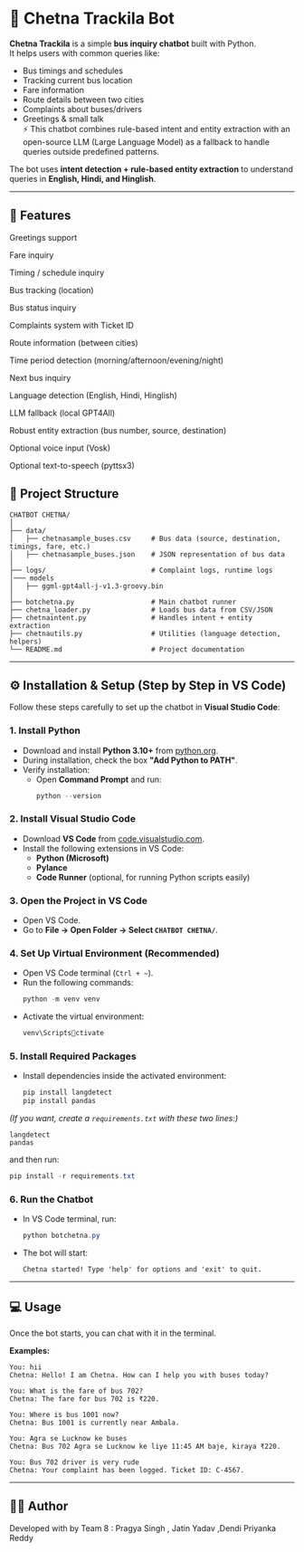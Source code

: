 # 📌 Chetna Trackila Bot

**Chetna Trackila** is a simple **bus inquiry chatbot** built with Python.  
It helps users with common queries like:  

- Bus timings and schedules  
- Tracking current bus location  
- Fare information  
- Route details between two cities  
- Complaints about buses/drivers  
- Greetings & small talk  
⚡ This chatbot combines rule-based intent and entity extraction with an open-source LLM (Large Language Model) as a fallback to handle queries outside predefined patterns.

The bot uses **intent detection + rule-based entity extraction** to understand queries in **English, Hindi, and Hinglish**.  

---

## 🚀 Features
Greetings support

Fare inquiry

Timing / schedule inquiry

Bus tracking (location)

Bus status inquiry

Complaints system with Ticket ID

Route information (between cities)

Time period detection (morning/afternoon/evening/night)

Next bus inquiry

Language detection (English, Hindi, Hinglish)

LLM fallback (local GPT4All)

Robust entity extraction (bus number, source, destination)

Optional voice input (Vosk)

Optional text-to-speech (pyttsx3)

## 📂 Project Structure

```
CHATBOT CHETNA/
│
├── data/
│   ├── chetnasample_buses.csv     # Bus data (source, destination, timings, fare, etc.)
│   ├── chetnasample_buses.json    # JSON representation of bus data
│
├── logs/                          # Complaint logs, runtime logs
│─── models
│   ├── ggml-gpt4all-j-v1.3-groovy.bin
│ 
├── botchetna.py                   # Main chatbot runner
├── chetna_loader.py               # Loads bus data from CSV/JSON
├── chetnaintent.py                # Handles intent + entity extraction
├── chetnautils.py                 # Utilities (language detection, helpers)
└── README.md                      # Project documentation
```

---

## ⚙️ Installation & Setup (Step by Step in VS Code)

Follow these steps carefully to set up the chatbot in **Visual Studio Code**:

### 1. Install Python
- Download and install **Python 3.10+** from [python.org](https://www.python.org/downloads/).  
- During installation, check the box **"Add Python to PATH"**.  
- Verify installation:  
  - Open **Command Prompt** and run:  
    ```powershell
    python --version
    ```

### 2. Install Visual Studio Code
- Download **VS Code** from [code.visualstudio.com](https://code.visualstudio.com/).  
- Install the following extensions in VS Code:  
  - **Python (Microsoft)**  
  - **Pylance**  
  - **Code Runner** (optional, for running Python scripts easily)  

### 3. Open the Project in VS Code
- Open VS Code.  
- Go to **File → Open Folder → Select `CHATBOT CHETNA/`**.  

### 4. Set Up Virtual Environment (Recommended)
- Open VS Code terminal (`Ctrl + ~`).  
- Run the following commands:  
  ```powershell
  python -m venv venv
  ```  
- Activate the virtual environment:  
  ```powershell
  venv\Scriptsctivate
  ```  

### 5. Install Required Packages
- Install dependencies inside the activated environment:  
  ```powershell
  pip install langdetect
  pip install pandas
  ```

*(If you want, create a `requirements.txt` with these two lines:)*  
```
langdetect
pandas
```
and then run:  
```powershell
pip install -r requirements.txt
```

### 6. Run the Chatbot
- In VS Code terminal, run:  
  ```powershell
  python botchetna.py
  ```

- The bot will start:  
  ```
  Chetna started! Type 'help' for options and 'exit' to quit.
  ```

---

## 💻 Usage

Once the bot starts, you can chat with it in the terminal.

**Examples:**
```
You: hii
Chetna: Hello! I am Chetna. How can I help you with buses today?

You: What is the fare of bus 702?
Chetna: The fare for bus 702 is ₹220.

You: Where is bus 1001 now?
Chetna: Bus 1001 is currently near Ambala.

You: Agra se Lucknow ke buses
Chetna: Bus 702 Agra se Lucknow ke liye 11:45 AM baje, kiraya ₹220.

You: Bus 702 driver is very rude
Chetna: Your complaint has been logged. Ticket ID: C-4567.
```

---

## 👨‍💻 Author

Developed with by Team 8 : Pragya Singh , Jatin Yadav ,Dendi Priyanka Reddy 
